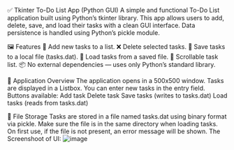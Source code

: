 ✅ Tkinter To-Do List App (Python GUI)
A simple and functional To-Do List application built using Python’s tkinter library. This app allows users to add, delete, save, and load their tasks with a clean GUI interface. Data persistence is handled using Python’s pickle module.

🖼️ Features
📝 Add new tasks to a list.
❌ Delete selected tasks.
💾 Save tasks to a local file (tasks.dat).
📂 Load tasks from a saved file.
🧾 Scrollable task list.
📦 No external dependencies — uses only Python’s standard library.

📌 Application Overview
The application opens in a 500x500 window.
Tasks are displayed in a Listbox.
You can enter new tasks in the entry field.
Buttons available:
Add task
Delete task
Save tasks (writes to tasks.dat)
Load tasks (reads from tasks.dat)

📂 File Storage
Tasks are stored in a file named tasks.dat using binary format via pickle.
Make sure the file is in the same directory when loading tasks.
On first use, if the file is not present, an error message will be shown.
The Screenshoot of UI:
![image](https://github.com/user-attachments/assets/d754e933-8a9b-4200-872a-e0b11121cdd3)

